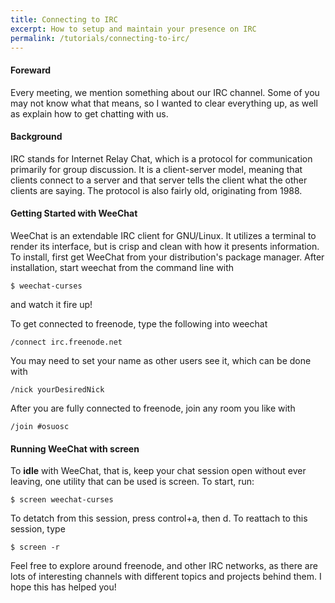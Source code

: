 ```yaml
---
title: Connecting to IRC
excerpt: How to setup and maintain your presence on IRC
permalink: /tutorials/connecting-to-irc/
---
```

#### Foreward

Every meeting, we mention something about our IRC channel. Some of you may not know what that means, so I wanted to clear everything up, as well as explain how to get chatting with us.

#### Background

IRC stands for Internet Relay Chat, which is a protocol for communication primarily for group discussion. It is a client-server model, meaning that clients connect to a server and that server tells the client what the other clients are saying. The protocol is also fairly old, originating from 1988.

#### Getting Started with WeeChat

WeeChat is an extendable IRC client for GNU/Linux. It utilizes a terminal to render its interface, but is crisp and clean with how it presents information. To install, first get WeeChat from your distribution's package manager. After installation, start weechat from the command line with

```$ weechat-curses```

and watch it fire up!

To get connected to freenode, type the following into weechat

```/connect irc.freenode.net```

You may need to set your name as other users see it, which can be done with

```/nick yourDesiredNick```

After you are fully connected to freenode, join any room you like with

```/join #osuosc```

#### Running WeeChat with screen

To **idle** with WeeChat, that is, keep your chat session open without ever leaving, one utility that can be used is screen. To start, run:

```$ screen weechat-curses```

To detatch from this session, press control+a, then d. To reattach to this session, type

```$ screen -r```

Feel free to explore around freenode, and other IRC networks, as there are lots of interesting channels with different topics and projects behind them. I hope this has helped you!
